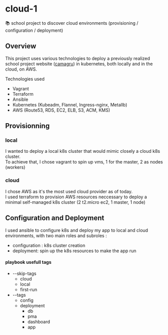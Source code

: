 # cloud-1

📚 school project to discover cloud environments (provisioning / configuration / deployment)

## Overview

This project uses various technologies to deploy a previously realized school project website ([camagru](https://github.com/Alblfbv/camagru)) in kubernetes, both locally and in the cloud, on AWS.

Technologies used

- Vagrant
- Terraform
- Ansible
- Kubernetes (Kubeadm, Flannel, Ingress-nginx, Metallb)
- AWS (Route53, RDS, EC2, ELB, S3, ACM, KMS)

## Provisionning

### local

I wanted to deploy a local k8s cluster that would mimic closely a cloud k8s cluster. \
To achieve that, I chose vagrant to spin up vms, 1 for the master, 2 as nodes (workers)

### cloud

I chose AWS as it's the most used cloud provider as of today. \
I used terraform to provision AWS resources neccessary to deploy a minimal self-managed k8s cluster (2 t2.micro ec2, 1 master, 1 node)

## Configuration and Deployment

I used ansible to configure k8s and deploy my app to local and cloud environments, with two main roles and subroles :

- configuration : k8s cluster creation
- deployment: spin up the k8s resources to make the app run

#### playbook usefull tags

- --skip-tags
  - cloud
  - local
  - first-run
- --tags
  - config
  - deployment
    - db
    - pma
    - dashboard
    - app
